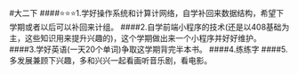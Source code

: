 #大二下
####⭐⭐⭐1.学好操作系统和计算计网络，自学补回来数据结构，希望下学期或者以后可以补回来计组。
####2.自学前端小程序的技术(还是以408基础为主，这些知识用来提升兴趣的)，这个学期做出来一个小程序并好好维护。
####3.学好英语(一天20个单词)争取这学期背完半本书。
####4.练练字
####5.多发展兼顾下兴趣，多和兴兴一起看画听音乐剧，看电影。